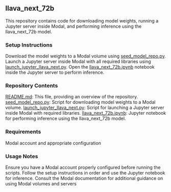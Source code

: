## llava_next_72b

This repository contains code for downloading model weights, running a Jupyter server inside Modal, and performing inference using the llava_next_72b model.
### Setup Instructions

Download the model weights to a Modal volume using [seed_model_repo.py](./seed_model_repo.py).
Launch a Jupyter server inside Modal with all required libraries using [launch_jupyter_llava_next.py](./launch_jupyter_llava_next.py).
Open the [llava_next_72b.ipynb](./llava_next_72b.ipynb) notebook inside the Jupyter server to perform inference.

### Repository Contents

[README.md](./README.md): This file, providing an overview of the repository.
[seed_model_repo.py](./seed_model_repo.py): Script for downloading model weights to a Modal volume.
[launch_jupyter_llava_next.py](./launch_jupyter_llava_next.py): Script for launching a Jupyter server inside Modal with required libraries.
[llava_next_72b.ipynb](./llava_next_72b.ipynb): Jupyter notebook for performing inference using the llava_next_72b model.

### Requirements

Modal account and appropriate configuration

### Usage Notes
Ensure you have a Modal account properly configured before running the scripts. Follow the setup instructions in order and use the Jupyter notebook for inference. Consult the Modal documentation for additional guidance on using Modal volumes and servers
